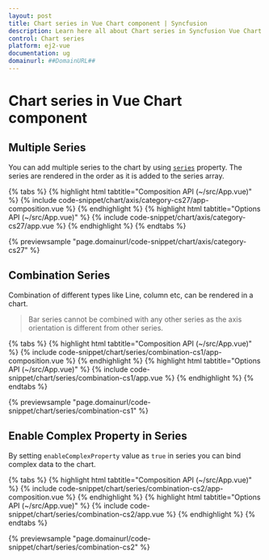 ```yaml
---
layout: post
title: Chart series in Vue Chart component | Syncfusion
description: Learn here all about Chart series in Syncfusion Vue Chart component of Syncfusion Essential JS 2 and more.
control: Chart series 
platform: ej2-vue
documentation: ug
domainurl: ##DomainURL##
---
```


# Chart series in Vue Chart component

## Multiple Series

You can add multiple series to the chart by using [`series`](https://ej2.syncfusion.com/vue/documentation/api/chart/seriesModel/) property.
The series are rendered in the order as it is added to the series array.

{% tabs %}
{% highlight html tabtitle="Composition API (~/src/App.vue)" %}
{% include code-snippet/chart/axis/category-cs27/app-composition.vue %}
{% endhighlight %}
{% highlight html tabtitle="Options API (~/src/App.vue)" %}
{% include code-snippet/chart/axis/category-cs27/app.vue %}
{% endhighlight %}
{% endtabs %}
        
{% previewsample "page.domainurl/code-snippet/chart/axis/category-cs27" %}

## Combination Series

Combination of different types like Line, column etc, can be rendered in a chart.

>Bar series cannot be combined with any other series as the axis orientation is different from other series.

{% tabs %}
{% highlight html tabtitle="Composition API (~/src/App.vue)" %}
{% include code-snippet/chart/series/combination-cs1/app-composition.vue %}
{% endhighlight %}
{% highlight html tabtitle="Options API (~/src/App.vue)" %}
{% include code-snippet/chart/series/combination-cs1/app.vue %}
{% endhighlight %}
{% endtabs %}
        
{% previewsample "page.domainurl/code-snippet/chart/series/combination-cs1" %}

## Enable Complex Property in Series

By setting `enableComplexProperty` value as `true` in series you can bind complex data to the chart.

{% tabs %}
{% highlight html tabtitle="Composition API (~/src/App.vue)" %}
{% include code-snippet/chart/series/combination-cs2/app-composition.vue %}
{% endhighlight %}
{% highlight html tabtitle="Options API (~/src/App.vue)" %}
{% include code-snippet/chart/series/combination-cs2/app.vue %}
{% endhighlight %}
{% endtabs %}
        
{% previewsample "page.domainurl/code-snippet/chart/series/combination-cs2" %}